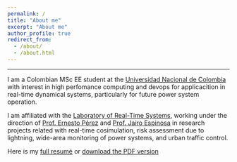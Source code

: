 ```yaml
---
permalink: /
title: "About me"
excerpt: "About me"
author_profile: true
redirect_from: 
  - /about/
  - /about.html
---
```


------
I am a Colombian MSc EE student at the [Universidad Nacional de Colombia](http://medellin.unal.edu.co/) with interest in high perfomance computing and devops for applicacition in real-time dynamical systems, particularly for future power system operation.

I am affiliated with the [Laboratory of Real-Time Systems](https://sites.google.com/unal.edu.co/lab-gstr), working under the direction of [Prof. Ernesto Pérez](https://scholar.google.es/citations?user=tUz1sE0AAAAJ&hl=es&oi=sra) and [Prof. Jairo Espinosa](https://scholar.google.es/citations?user=DhYW97UAAAAJ&hl=es&oi=sra) in research projects related with real-time cosimulation, risk assessment due to lightning, wide-area monitoring of power systems, and urban traffic control.

Here is my [full resumé](https://jpnorenam.github.io/cv/) or [download the PDF version](https://jpnorenam.github.io/files/resume_2020a.pdf)
